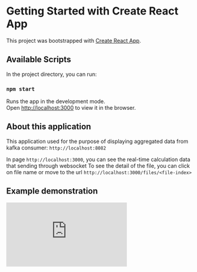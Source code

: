 # Getting Started with Create React App

This project was bootstrapped with [Create React App](https://github.com/facebook/create-react-app).

## Available Scripts

In the project directory, you can run:

### `npm start`

Runs the app in the development mode.\
Open [http://localhost:3000](http://localhost:3000) to view it in the browser.

## About this application
This application used for the purpose of displaying aggregated data from kafka consumer: `http://localhost:8082`

In page `http://localhost:3000`, you can see the real-time calculation data that sending through websocket
To see the detail of the file, you can click on file name or move to the url `http://localhost:3000/files/<file-index>`

## Example demonstration
<iframe src="https://onedrive.live.com/embed?cid=A8B3BC36BC37ED91&resid=A8B3BC36BC37ED91%21128&authkey=ADzO9vQGdH2HXGE" width="320" height="170" frameborder="0" scrolling="no" allowfullscreen></iframe>
